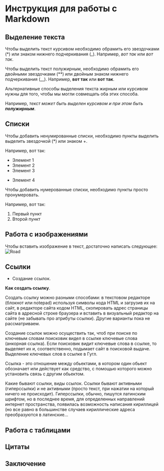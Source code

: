 # Инструкция для работы с Markdown

## Выделение текста

Чтобы выделить текст курсивом необходимо обрамить его звездочками (*) или знаком нижнего подчеркивания (_). Например, *вот так* или _вот так_.

Чтобы выделить текст полужирным, необходимо обрамить его двойными звездочками (**) или двойным знаком нижнего подчеркивания (__).
Например, **вот так** или __вот так__.

 Альтернативные способы выделения текста жирным или курсивом нужны для того, чтобы мы могли совмещать оба этих способа. 

 Например, _текст может быть выделен курсивом и при этом быть **полужирным**_. 

## Списки

Чтобы добавить ненумированные списки, необходимо пункты выделить выделить звездочкой (*) или знаком +. 

Например, вот так:
* Элемент 1
* Элемент 2
* Элемент 3
+ Элемент 4

Чтобы добавить нумерованные списки, необходимо пункты просто пронумеровать.

Например, вот так:
1. Первый пункт
2. Второй пункт

## Работа с изображениями

Чтобы вставить изображение в текст, достаточно написать следующее:
![Road](Road.jpg)

## Ссылки

* Создание ссылок. 
 
**Как создать ссылку**.

Создать ссылку можно разными способами:
в текстовом редакторе (блокнот или notepad) используя символы кода HTML и загрузив их на сайт,
в редакторе сайта кодом HTML,
скопировать адрес страницы сайта в адресной строке браузера и вставить в визуальный редактор на сайте (не забывать про атрибуты ссылки).
Другие варианты пока не рассматриваем.

Создание ссылок можно осуществить так, чтоб при поиске по ключевым словам поисковик видел в ссылке ключевые слова (анкорная ссылка). Если поисковик видит ключевые слова в ссылке, то выделяет их и, соответственно, подымает сайт в поисковой выдаче.
Выделение ключевых слов в ссылке в Гугл.

Ссылка - это отношение между обьектами, в котором один обьект обозначает или действует как средство, с помощью которого можно установить связь с другим обьектом. 

Какие бывают ссылки, виды ссылок. Ссылки бывают активными (гиперссылки) и не активными (просто текст, при нажатии на который ничего не происходит). Гиперссылки, обычно, пишутся латинским шрифтом, но в последнее время, для определенных направлений интернет пространства, появилась возможность написания кириллицей (но все равно в большинстве случаев кириллические адреса преобразуются в латинские...

## Работа с таблицами

## Цитаты

## Заключение
